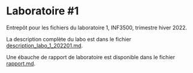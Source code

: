 # Laboratoire #1

Entrepôt pour les fichiers du laboratoire 1, INF3500, trimestre hiver 2022.

La description complète du labo est dans le fichier [description_labo_1_202201.md](description_labo_1_202201.md).

Une ébauche de rapport de laboratoire est disponible dans le fichier [rapport.md](rapport.md).
